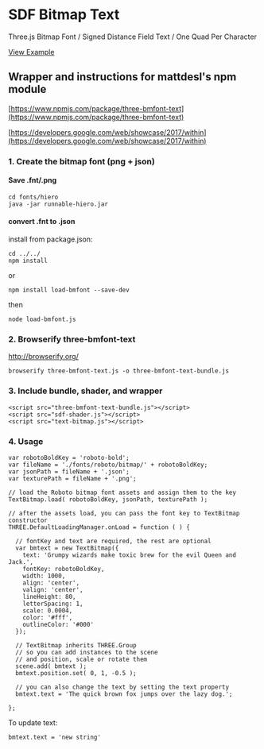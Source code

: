 # SDF Bitmap Text

Three.js Bitmap Font / Signed Distance Field Text / One Quad Per Character

[View Example](http://davidscottlyons.com/text-sdf-bitmap/)

## Wrapper and instructions for mattdesl's npm module

[https://www.npmjs.com/package/three-bmfont-text](https://www.npmjs.com/package/three-bmfont-text)

[https://developers.google.com/web/showcase/2017/within](https://developers.google.com/web/showcase/2017/within)

### 1. Create the bitmap font (png + json)

#### Save .fnt/.png
```
cd fonts/hiero
java -jar runnable-hiero.jar
```

#### convert .fnt to .json
install from package.json:
```
cd ../../
npm install
```
or
```
npm install load-bmfont --save-dev
```
then
```
node load-bmfont.js
```

### 2. Browserify three-bmfont-text

http://browserify.org/

```
browserify three-bmfont-text.js -o three-bmfont-text-bundle.js
```

### 3. Include bundle, shader, and wrapper

```
<script src="three-bmfont-text-bundle.js"></script>
<script src="sdf-shader.js"></script>
<script src="text-bitmap.js"></script>
```

### 4. Usage

```
var robotoBoldKey = 'roboto-bold';
var fileName = './fonts/roboto/bitmap/' + robotoBoldKey;
var jsonPath = fileName + '.json';
var texturePath = fileName + '.png';

// load the Roboto bitmap font assets and assign them to the key
TextBitmap.load( robotoBoldKey, jsonPath, texturePath );

// after the assets load, you can pass the font key to TextBitmap constructor
THREE.DefaultLoadingManager.onLoad = function ( ) {

  // fontKey and text are required, the rest are optional
  var bmtext = new TextBitmap({
    text: 'Grumpy wizards make toxic brew for the evil Queen and Jack.',
    fontKey: robotoBoldKey,
    width: 1000,
    align: 'center',
    valign: 'center',
    lineHeight: 80,
    letterSpacing: 1,
    scale: 0.0004,
    color: '#fff',
    outlineColor: '#000'
  });

  // TextBitmap inherits THREE.Group
  // so you can add instances to the scene
  // and position, scale or rotate them
  scene.add( bmtext );
  bmtext.position.set( 0, 1, -0.5 );

  // you can also change the text by setting the text property
  bmtext.text = 'The quick brown fox jumps over the lazy dog.';

};
```

To update text:

`bmtext.text = 'new string'`
